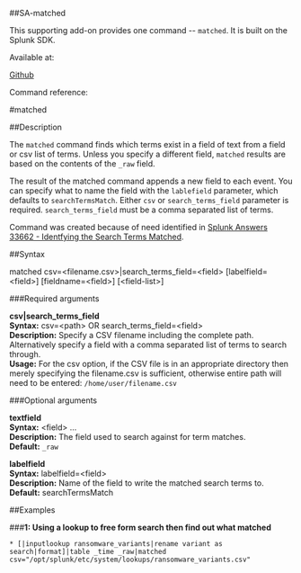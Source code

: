 ##SA-matched

This supporting add-on provides one command -- `matched`. It is built on the Splunk SDK.

Available at:

[Github](https://github.com/geekusa/SA-matched)

Command reference:

#matched

##Description

The `matched` command finds which terms exist in a field of text from a field or csv list of terms. Unless you specify a different field, `matched` results are based on the contents of the `_raw` field.

The result of the matched command appends a new field to each event. You can specify what to name the field with the `lablefield` parameter, which defaults to `searchTermsMatch`. Either `csv` or `search_terms_field` parameter is required. `search_terms_field` must be a comma separated list of terms.

Command was created because of need identified in  [Splunk Answers 33662 - Identfying the Search Terms Matched](https://answers.splunk.com/answers/33662/identfying-the-search-terms-matched.html).

##Syntax

matched csv=\<filename.csv\>|search\_terms\_field=\<field\> \[labelfield=\<field\>] \[fieldname=\<field\>] \[\<field-list\>]

###Required arguments

 **csv|search_terms_field**  
    **Syntax:** csv=\<path\> OR search\_terms\_field=\<field\>  
    **Description:** Specify a CSV filename including the complete path. Alternatively specify a field with a comma separated list of terms to search through.  
    **Usage:** For the csv option, if the CSV file is in an appropriate directory then merely specifying the filename.csv is sufficient, otherwise entire path will need to be entered:  `/home/user/filename.csv`

###Optional arguments

 **textfield**  
    **Syntax:** \<field\> ...  
   	**Description:** The field used to search against for term matches.  
   	**Default:** `_raw`

  **labelfield**  
   	**Syntax:** labelfield=\<field\>  
   	**Description:** Name of the field to write the matched search terms to.  
   	**Default:** searchTermsMatch

##Examples

###**1: Using a lookup to free form search then find out what matched**

`* [|inputlookup ransomware_variants|rename variant as search|format]|table _time _raw|matched csv="/opt/splunk/etc/system/lookups/ransomware_variants.csv"`
